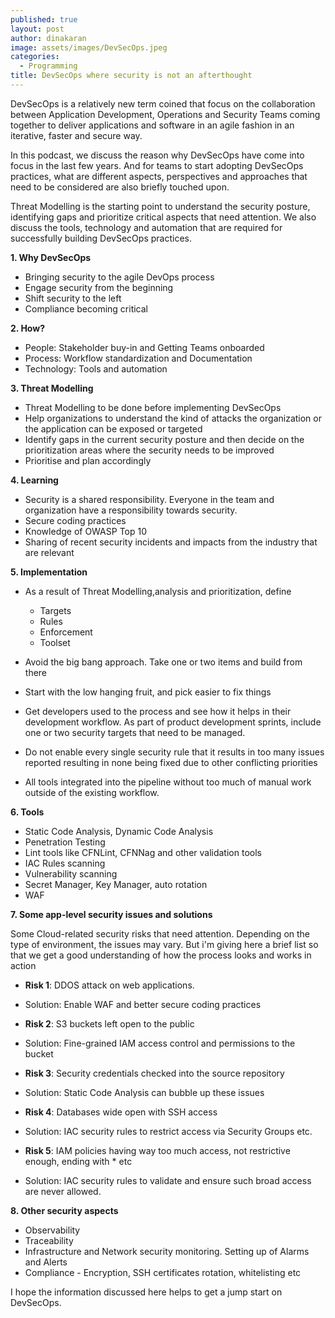 ```yaml
---
published: true
layout: post
author: dinakaran
image: assets/images/DevSecOps.jpeg
categories:
  - Programming
title: DevSecOps where security is not an afterthought
---
```

DevSecOps is a relatively new term coined that focus on the collaboration between Application Development, Operations and Security Teams coming together to deliver applications and software in an agile fashion in an iterative, faster and secure way.

In this podcast, we discuss the reason why DevSecOps have come into focus in the last few years. And for teams to start adopting DevSecOps practices, what are different aspects, perspectives and approaches that need to be considered are also briefly touched upon. 

Threat Modelling is the starting point to understand the security posture, identifying gaps and prioritize critical aspects that need attention. We also discuss the tools, technology and automation that are required for successfully building DevSecOps practices.


**1. Why DevSecOps**

- Bringing security to the agile DevOps process 
- Engage security from the beginning
- Shift security to the left
- Compliance becoming critical

**2. How?**

- People: Stakeholder buy-in and Getting Teams onboarded 
- Process: Workflow standardization and Documentation
- Technology: Tools and automation


**3. Threat Modelling**

- Threat Modelling to be done before implementing DevSecOps
- Help organizations to understand the kind of attacks the organization or the application can be exposed or targeted 
- Identify gaps in the current security posture and then decide on the prioritization areas where the security needs to be improved
- Prioritise and plan accordingly


**4. Learning** 

- Security is a shared responsibility. Everyone in the team and organization have a  responsibility towards security. 
- Secure coding practices 
- Knowledge of OWASP Top 10
- Sharing of recent security incidents and impacts from the industry that are  relevant


**5. Implementation**

- As a result of Threat Modelling,analysis and prioritization, define 
  - Targets
  - Rules
  - Enforcement
  - Toolset

- Avoid the big bang approach. Take one or two items and build from there
- Start with the low hanging fruit, and pick easier to fix things
- Get developers used to the process and see how it helps in their development workflow. As part of product development sprints, include one or two security targets that need to be managed. 
- Do not enable every single security rule that it results in too many issues reported resulting in none being fixed due to other conflicting priorities
- All tools integrated into the pipeline without too much of manual work outside of the existing workflow.


**6. Tools**

- Static Code Analysis, Dynamic Code Analysis
- Penetration Testing
- Lint tools like CFNLint, CFNNag and other validation tools 
- IAC Rules scanning
- Vulnerability scanning
- Secret Manager, Key Manager, auto rotation 
- WAF


**7. Some app-level security issues and solutions**

Some Cloud-related security risks that need  attention. Depending on the type of environment, the issues may vary. But i'm giving here a brief list so that we get a good understanding of how the process looks and works in action 

- **Risk 1**:   DDOS attack on web applications.
-    Solution:  Enable WAF and better secure coding practices

- **Risk 2**:   S3 buckets left open to the public
-    Solution:  Fine-grained IAM access control and permissions to the bucket 

-  **Risk 3**:  Security credentials checked into the source repository
-    Solution:  Static Code Analysis can bubble up these issues

-  **Risk 4**:   Databases wide open with SSH access 
-    Solution:   IAC security rules to restrict access via Security Groups etc.

-  **Risk 5**: IAM policies having way too much access, not restrictive enough, ending with * etc
-    Solution:  IAC security rules to validate and ensure such broad access are never allowed.



**8. Other security aspects**
- Observability
- Traceability 
- Infrastructure and Network security monitoring. Setting up of Alarms and Alerts
- Compliance - Encryption, SSH certificates rotation, whitelisting etc

I hope the information discussed here helps to get a jump start on DevSecOps.

